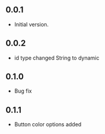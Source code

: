 ## 0.0.1

- Initial version.

## 0.0.2

- id type changed String to dynamic

## 0.1.0
- Bug fix

## 0.1.1
- Button color options added
